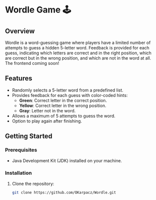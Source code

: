 # Wordle Game 🕹️

## Overview
Wordle is a word-guessing game where players have a limited number of attempts to guess a hidden 5-letter word. Feedback is provided for each guess, indicating which letters are correct and in the right position, which are correct but in the wrong position, and which are not in the word at all.
The frontend coming soon!

## Features
- Randomly selects a 5-letter word from a predefined list.
- Provides feedback for each guess with color-coded hints:
  - **Green**: Correct letter in the correct position.
  - **Yellow**: Correct letter in the wrong position.
  - **Gray**: Letter not in the word.
- Allows a maximum of 5 attempts to guess the word.
- Option to play again after finishing.

## Getting Started

### Prerequisites
- Java Development Kit (JDK) installed on your machine.

### Installation
1. Clone the repository:
   ```bash
   git clone https://github.com/OKarpacz/Wordle.git
